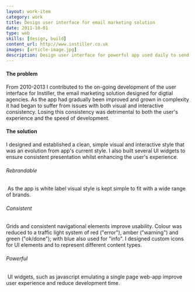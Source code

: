 ```yaml
---
layout: work-item
category: work
title: Design user interface for email marketing solution
date: 2011-10-01
type: web
skills: [design, build]
content_url: http://www.instiller.co.uk
images: [article-image.jpg]
description: Design user interface for powerful app used daily to send millions of emails for brands such as Premier Inn and HMV
---
```


#### The problem

From 2010-2013 I contributed to the on-going development of the user interface for Instiller, the email marketing solution designed for digtial agencies. As the app had gradually been improved and grown in complexity it had began to suffer from issues with both visual and interactive consistency. Losing this consistency was detrimental to both the user's experience and the speed of development.

#### The solution

I designed and established a clean, simple visual and interactive style that was an evolution from app's current style. I also built several UI widgets to ensure consistent presentation whilst enhancing the user's experience.

###### Rebrandable
<img src="/img/work-article-instiller-ui-rebrand.png" alt="" title="Screenshot of rebrandable UI"/>
As the app is white label visual style is kept simple to fit with a wide range of brands.


###### Consistent
Grids and consistent navigational elements improve usability. Colour was reduced to a traffic light system of red ("error"), amber ("warning") and green ("ok/done"); with blue also used for "info". I designed custom icons for UI elements and to represent different content types.

###### Powerful
<img src="/img/work-article-instiller-ui-item.png" alt="" title="Screenshot of UI element"/>
UI widgets, such as javascript emulating a single page web-app improve user experience and reduce development time.
